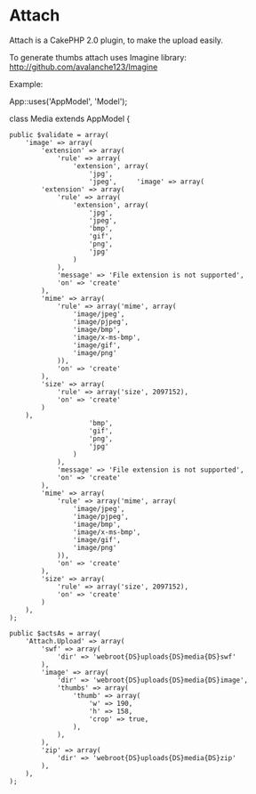 Attach
======

Attach is a CakePHP 2.0 plugin, to make the upload easily.

To generate thumbs attach uses Imagine library: http://github.com/avalanche123/Imagine


Example:


App::uses('AppModel', 'Model');

class Media extends AppModel {

	public $validate = array(
		'image' => array(
			'extension' => array(
				'rule' => array(
					'extension', array(
						'jpg',
						'jpeg',		'image' => array(
			'extension' => array(
				'rule' => array(
					'extension', array(
						'jpg',
						'jpeg',
						'bmp',
						'gif',
						'png',
						'jpg'
					)
				),
				'message' => 'File extension is not supported',
				'on' => 'create'
			),
			'mime' => array(
				'rule' => array('mime', array(
					'image/jpeg',
					'image/pjpeg',
					'image/bmp',
					'image/x-ms-bmp',
					'image/gif',
					'image/png'
				)),
				'on' => 'create'
			),
			'size' => array(
				'rule' => array('size', 2097152),
				'on' => 'create'
			)
		),
						'bmp',
						'gif',
						'png',
						'jpg'
					)
				),
				'message' => 'File extension is not supported',
				'on' => 'create'
			),
			'mime' => array(
				'rule' => array('mime', array(
					'image/jpeg',
					'image/pjpeg',
					'image/bmp',
					'image/x-ms-bmp',
					'image/gif',
					'image/png'
				)),
				'on' => 'create'
			),
			'size' => array(
				'rule' => array('size', 2097152),
				'on' => 'create'
			)
		),
	);

	public $actsAs = array(
		'Attach.Upload' => array(
			'swf' => array(
				'dir' => 'webroot{DS}uploads{DS}media{DS}swf'
			),
			'image' => array(
				'dir' => 'webroot{DS}uploads{DS}media{DS}image',
				'thumbs' => array(
					'thumb' => array(
						'w' => 190,
						'h' => 158,
						'crop' => true,
					),
				),
			),
			'zip' => array(
				'dir' => 'webroot{DS}uploads{DS}media{DS}zip'
			),
		),
	);

